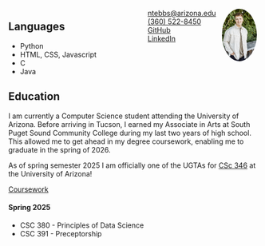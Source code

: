 <img style="float:right;border-radius:50%;width:70px;padding:6px" src="headshot.jpeg" />

<span style="float:right;padding:6px"> 
  <a href="ntebbs@arizona.edu" target="_blank">ntebbs@arizona.edu</a> <br> 
  <a href="tel:+3605228450" target="_blank">(360) 522-8450</a> <br>
  <a href="https://www.github.com/nathantebbs" target="_blank">GitHub</a> <br>
  <a href="https://www.linkedin.com/in/ntebbs" target="_blank">LinkedIn</a> <br>
</span>

## Languages
- Python
- HTML, CSS, Javascript
- C
- Java

## Education
I am currently a Computer Science student attending the University of Arizona. Before arriving in Tucson, I earned my Associate in Arts at South Puget Sound Community College during my last two years of high school. This allowed me to get ahead in my degree coursework, enabling me to graduate in the spring of 2026.

As of spring semester 2025 I am officially one of the UGTAs for [CSc 346](https://dev.ericnewberry.com/csc346/) at the University of Arizona!


[Coursework](./coursework.md)

#### Spring 2025

- CSC 380 - Principles of Data Science
- CSC 391 - Preceptorship


